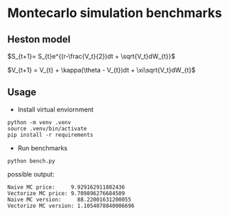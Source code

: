 # Montecarlo simulation benchmarks

## Heston model

$S_{t+1}= S_{t}e^{(r-\frac{V_t}{2})dt + \sqrt{V_t}dW_{t}}$

$V_{t+1} = V_{t} + \kappa(\theta - V_{t})dt + \xi\sqrt{V_t}dW_{t}$

## Usage

* Install virtual enviornment

```shell
python -m venv .venv
source .venv/bin/activate
pip install -r requirements
```

* Run benchmarks

```shell
python bench.py
```
possible output:
```
Naive MC price:     9.929162911882436
Vectorize MC price: 9.709896276684509
Naive MC version:     88.22001631200055
Vectorize MC version: 1.1054078840006696
```
